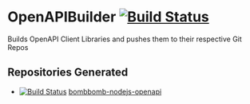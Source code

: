 # OpenAPIBuilder [![Build Status](https://travis-ci.org/bombbomb/OpenAPIBuilder.svg?branch=master)](https://travis-ci.org/bombbomb/OpenAPIBuilder)
Builds OpenAPI Client Libraries and pushes them to their respective Git Repos

## Repositories Generated

 - [![Build Status](https://travis-ci.org/bombbomb/bombbomb-nodejs-openapi.svg?branch=master)](https://travis-ci.org/bombbomb/bombbomb-nodejs-openapi) [bombbomb-nodejs-openapi](https://github.com/bombbomb/bombbomb-nodejs-openapi)